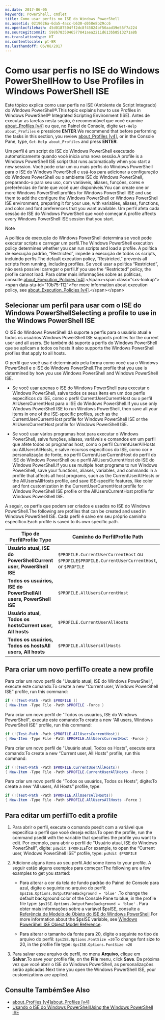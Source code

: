 ```yaml
---
ms.date: 2017-06-05
keywords: PowerShell, cmdlet
title: Como usar perfis no ISE do Windows PowerShell
ms.assetid: 0219626a-6da5-4acc-b630-d058e8b29cc6
ms.openlocfilehash: 45d0187504ff2dc8f45824bf50aad39e55f7a224
ms.sourcegitcommit: 598b7835046577841aea2211d613bb8513271a8b
ms.translationtype: HT
ms.contentlocale: pt-BR
ms.lasthandoff: 06/08/2017
---
```

# <a name="how-to-use-profiles-in-windows-powershell-ise"></a><span data-ttu-id="10b75-103">Como usar perfis no ISE do Windows PowerShell</span><span class="sxs-lookup"><span data-stu-id="10b75-103">How to Use Profiles in Windows PowerShell ISE</span></span>
<span data-ttu-id="10b75-104">Este tópico explica como usar perfis no ISE (Ambiente de Script Integrado) do Windows PowerShell®.</span><span class="sxs-lookup"><span data-stu-id="10b75-104">This topic explains how to use Profiles in Windows PowerShell® Integrated Scripting Environment (ISE).</span></span> <span data-ttu-id="10b75-105">Antes de executar as tarefas nesta seção, é recomendável que você examine [about_Profiles [v4]](https://technet.microsoft.com/library/e1d9e30a-70cc-4f36-949f-fc7cd96b4054(v=wps.630)) ou que, no Painel de Console, digite `Get-Help about_Profiles` e pressione **ENTER**.</span><span class="sxs-lookup"><span data-stu-id="10b75-105">We recommend that before performing the tasks in this section, you review [about_Profiles [v4]](https://technet.microsoft.com/library/e1d9e30a-70cc-4f36-949f-fc7cd96b4054(v=wps.630)), or in the Console Pane, type, `Get-Help about_Profiles` and press **ENTER**.</span></span>

<span data-ttu-id="10b75-106">Um perfil é um script do ISE do Windows PowerShell executado automaticamente quando você inicia uma nova sessão.</span><span class="sxs-lookup"><span data-stu-id="10b75-106">A profile is a Windows PowerShell ISE script that runs automatically when you start a new session.</span></span>  <span data-ttu-id="10b75-107">Você pode criar um ou mais perfis do Windows PowerShell para o ISE do Windows PowerShell e usá-los para adicionar a configuração do Windows PowerShell ou o ambiente ISE do Windows PowerShell, preparando-o para seu uso, com variáveis, aliases, funções, cores e preferências de fonte que você quer disponíveis.</span><span class="sxs-lookup"><span data-stu-id="10b75-107">You can create one or more Windows PowerShell profiles for Windows PowerShell ISE and use them to add the configure the Windows PowerShell or Windows PowerShell ISE environment, preparing it for your use, with variables, aliases, functions, and color and font preferences that you want available.</span></span> <span data-ttu-id="10b75-108">Um perfil afeta cada sessão de ISE do Windows PowerShell que você começar.</span><span class="sxs-lookup"><span data-stu-id="10b75-108">A profile affects every Windows PowerShell ISE session that you start.</span></span>

> [!NOTE]
> <span data-ttu-id="10b75-109">A política de execução do Windows PowerShell determina se você pode executar scripts e carregar um perfil.</span><span class="sxs-lookup"><span data-stu-id="10b75-109">The Windows PowerShell execution policy determines whether you can run scripts and load a profile.</span></span> <span data-ttu-id="10b75-110">A política de execução padrão, “Restricted”, impede a execução de todos os scripts, incluindo perfis.</span><span class="sxs-lookup"><span data-stu-id="10b75-110">The default execution policy, “Restricted,” prevents all scripts from running, including profiles.</span></span> <span data-ttu-id="10b75-111">Se você usar a política “Restricted”, não será possível carregar o perfil.</span><span class="sxs-lookup"><span data-stu-id="10b75-111">If you use the “Restricted” policy, the profile cannot load.</span></span> <span data-ttu-id="10b75-112">Para obter mais informações sobre as políticas, consulte [about_Execution_Policies [v4]](https://technet.microsoft.com/library/347708dc-1515-4d74-978b-8334603472e6(v=wps.630)).</span><span class="sxs-lookup"><span data-stu-id="10b75-112">For more information about execution policy, see [about_Execution_Policies [v4]](https://technet.microsoft.com/library/347708dc-1515-4d74-978b-8334603472e6(v=wps.630)).</span></span>

## <a name="selecting-a-profile-to-use-in-the-windows-powershell-ise"></a><span data-ttu-id="10b75-113">Selecionar um perfil para usar com o ISE do Windows PowerShell</span><span class="sxs-lookup"><span data-stu-id="10b75-113">Selecting a profile to use in the Windows PowerShell ISE</span></span>
<span data-ttu-id="10b75-114">O ISE do Windows PowerShell dá suporte a perfis para o usuário atual e todos os usuários.</span><span class="sxs-lookup"><span data-stu-id="10b75-114">Windows PowerShell ISE supports profiles for the current user and all users.</span></span> <span data-ttu-id="10b75-115">Ele também dá suporte a perfis do Windows PowerShell que se aplicam a todos os hosts.</span><span class="sxs-lookup"><span data-stu-id="10b75-115">It also supports the Windows PowerShell profiles that apply to all hosts.</span></span>

<span data-ttu-id="10b75-116">O perfil que você usa é determinado pela forma como você usa o Windows PowerShell e o ISE do Windows PowerShell.</span><span class="sxs-lookup"><span data-stu-id="10b75-116">The profile that you use is determined by how you use Windows PowerShell and Windows PowerShell ISE.</span></span>

-   <span data-ttu-id="10b75-117">Se você usar apenas o ISE do Windows PowerShell para executar o Windows PowerShell, salve todos os seus itens em um dos perfis específicos do ISE, como o perfil CurrentUserCurrentHost ou o perfil AllUsersCurrentHost para o ISE do Windows PowerShell.</span><span class="sxs-lookup"><span data-stu-id="10b75-117">If you use only Windows PowerShell ISE to run Windows PowerShell, then save all your items in one of the ISE-specific profiles, such as the CurrentUserCurrentHost profile for Windows PowerShell ISE or the AllUsersCurrentHost profile for Windows PowerShell ISE.</span></span>

-   <span data-ttu-id="10b75-118">Se você usar vários programas host para executar o Windows PowerShell, salve funções, aliases, variáveis e comandos em um perfil que afete todos os programas host, como o perfil CurrentUserAllHosts ou AllUsersAllHosts, e salve recursos específicos do ISE, como cor e personalização de fonte, no perfil CurrentUserCurrentHost do perfil do ISE do Windows PowerShell ou o perfil AllUsersCurrentHost do ISE do Windows PowerShell.</span><span class="sxs-lookup"><span data-stu-id="10b75-118">If you use multiple host programs to run Windows PowerShell, save your functions, aliases, variables, and commands in a profile that affects all host programs, such as the CurrentUserAllHosts or the AllUsersAllHosts profile, and save ISE-specific features, like color and font customization in the CurrentUserCurrentHost profile for Windows PowerShell ISE profile or the AllUsersCurrentHost profile for Windows PowerShell ISE.</span></span>

<span data-ttu-id="10b75-119">A seguir, os perfis que podem ser criados e usados no ISE do Windows PowerShell.</span><span class="sxs-lookup"><span data-stu-id="10b75-119">The following are profiles that can be created and used in Windows PowerShell ISE.</span></span> <span data-ttu-id="10b75-120">Cada perfil é salvo em seu próprio caminho específico.</span><span class="sxs-lookup"><span data-stu-id="10b75-120">Each profile is saved to its own specific path.</span></span>

| <span data-ttu-id="10b75-121">Tipo de Perfil</span><span class="sxs-lookup"><span data-stu-id="10b75-121">Profile Type</span></span> | <span data-ttu-id="10b75-122">Caminho do Perfil</span><span class="sxs-lookup"><span data-stu-id="10b75-122">Profile Path</span></span> |
| --- | --- |
| <span data-ttu-id="10b75-123">**Usuário atual, ISE do PowerShell**</span><span class="sxs-lookup"><span data-stu-id="10b75-123">**Current user, PowerShell ISE**</span></span>| <span data-ttu-id="10b75-124">`$PROFILE.CurrentUserCurrentHost` ou `$PROFILE`</span><span class="sxs-lookup"><span data-stu-id="10b75-124">`$PROFILE.CurrentUserCurrentHost`, or `$PROFILE`</span></span> |
| <span data-ttu-id="10b75-125">**Todos os usuários, ISE do PowerShell**</span><span class="sxs-lookup"><span data-stu-id="10b75-125">**All users, PowerShell ISE**</span></span>| `$PROFILE.AllUsersCurrentHost` |
| <span data-ttu-id="10b75-126">**Usuário atual, Todos os hosts**</span><span class="sxs-lookup"><span data-stu-id="10b75-126">**Current user, All hosts**</span></span>| `$PROFILE.CurrentUserAllHosts` |
| <span data-ttu-id="10b75-127">**Todos os usuários, Todos os hosts**</span><span class="sxs-lookup"><span data-stu-id="10b75-127">**All users, All hosts**</span></span> | `$PROFILE.AllUsersAllHosts` |

## <a name="to-create-a-new-profile"></a><span data-ttu-id="10b75-128">Para criar um novo perfil</span><span class="sxs-lookup"><span data-stu-id="10b75-128">To create a new profile</span></span>
<span data-ttu-id="10b75-129">Para criar um novo perfil de "Usuário atual, ISE do Windows PowerShell", execute este comando:</span><span class="sxs-lookup"><span data-stu-id="10b75-129">To create a new “Current user, Windows PowerShell ISE” profile, run this command:</span></span>

```PowerShell
if (!(Test-Path -Path $PROFILE )) 
{ New-Item -Type File -Path $PROFILE -Force }
```

<span data-ttu-id="10b75-130">Para criar um novo perfil de "Todos os usuários, ISE do Windows PowerShell", execute este comando:</span><span class="sxs-lookup"><span data-stu-id="10b75-130">To create a new “All users, Windows PowerShell ISE” profile, run this command:</span></span>

```PowerShell
if (!(Test-Path -Path $PROFILE.AllUsersCurrentHost)) 
{ New-Item -Type File -Path $PROFILE.AllUsersCurrentHost -Force }
```

<span data-ttu-id="10b75-131">Para criar um novo perfil de "Usuário atual, Todos os Hosts", execute este comando:</span><span class="sxs-lookup"><span data-stu-id="10b75-131">To create a new “Current user, All Hosts” profile, run this command:</span></span>

```PowerShell
if (!(Test-Path -Path $PROFILE.CurrentUserAllHosts)) 
{ New-Item -Type File -Path $PROFILE.CurrentUserAllHosts -Force }
```

<span data-ttu-id="10b75-132">Para criar um novo perfil de "Todos os usuários, Todos os Hosts", digite:</span><span class="sxs-lookup"><span data-stu-id="10b75-132">To create a new “All users, All Hosts” profile, type:</span></span>

```PowerShell
if (!(Test-Path -Path $PROFILE.AllUsersAllHosts)) 
{ New-Item -Type File -Path $PROFILE.AllUsersAllHosts -Force }
```

## <a name="to-edit-a-profile"></a><span data-ttu-id="10b75-133">Para editar um perfil</span><span class="sxs-lookup"><span data-stu-id="10b75-133">To edit a profile</span></span>

1.  <span data-ttu-id="10b75-134">Para abrir o perfil, execute o comando psedit com a variável que especifica o perfil que você deseja editar.</span><span class="sxs-lookup"><span data-stu-id="10b75-134">To open the profile, run the command psedit with the variable that specifies the profile you want to edit.</span></span> <span data-ttu-id="10b75-135">Por exemplo, para abrir o perfil de "Usuário atual, ISE do Windows PowerShell", digite: `psEdit $PROFILE`</span><span class="sxs-lookup"><span data-stu-id="10b75-135">For example, to open the “Current user, Windows PowerShell ISE” profile, type: `psEdit $PROFILE`</span></span>

2.  <span data-ttu-id="10b75-136">Adicione alguns itens ao seu perfil.</span><span class="sxs-lookup"><span data-stu-id="10b75-136">Add some items to your profile.</span></span> <span data-ttu-id="10b75-137">A seguir estão alguns exemplos para começar:</span><span class="sxs-lookup"><span data-stu-id="10b75-137">The following are a few examples to get you started:</span></span>

    -   <span data-ttu-id="10b75-138">Para alterar a cor da tela de fundo padrão do Painel de Console para azul, digite o seguinte no arquivo do perfil: `$psISE.Options.OutputPaneBackground = 'blue'` .</span><span class="sxs-lookup"><span data-stu-id="10b75-138">To change the default background color of the Console Pane to blue, in the profile file type: `$psISE.Options.OutputPaneBackground = 'blue'` .</span></span> <span data-ttu-id="10b75-139">Para obter mais informações sobre a variável $psISE, consulte a [Referência de Modelo de Objeto do ISE do Windows PowerShell](#windows-powershell-ise-object-model-reference).</span><span class="sxs-lookup"><span data-stu-id="10b75-139">For more information about the $psISE variable, see [Windows PowerShell ISE Object Model Reference](#windows-powershell-ise-object-model-reference).</span></span>

    -   <span data-ttu-id="10b75-140">Para alterar o tamanho da fonte para 20, digite o seguinte no tipo de arquivo do perfil: `$psISE.Options.FontSize =20`</span><span class="sxs-lookup"><span data-stu-id="10b75-140">To change font size to 20, in the profile file type: `$psISE.Options.FontSize =20`</span></span>

3.  <span data-ttu-id="10b75-141">Para salvar esse arquivo de perfil, no menu **Arquivo**, clique em **Salvar**.</span><span class="sxs-lookup"><span data-stu-id="10b75-141">To save your profile file, on the **File** menu, click **Save**.</span></span> <span data-ttu-id="10b75-142">Da próxima vez que você abrir o ISE do Windows PowerShell, as personalizações serão aplicadas.</span><span class="sxs-lookup"><span data-stu-id="10b75-142">Next time you open the Windows PowerShell ISE, your customizations are applied.</span></span>

## <a name="see-also"></a><span data-ttu-id="10b75-143">Consulte Também</span><span class="sxs-lookup"><span data-stu-id="10b75-143">See Also</span></span>
- [<span data-ttu-id="10b75-144">about_Profiles [v4]</span><span class="sxs-lookup"><span data-stu-id="10b75-144">about_Profiles [v4]</span></span>](https://technet.microsoft.com/library/e1d9e30a-70cc-4f36-949f-fc7cd96b4054(v=wps.630))
- [<span data-ttu-id="10b75-145">Usando o ISE do Windows PowerShell</span><span class="sxs-lookup"><span data-stu-id="10b75-145">Using the Windows PowerShell ISE</span></span>](Using-the-Windows-PowerShell-ISE.md)


